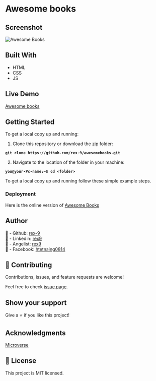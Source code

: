 # Awesome books

## Screenshot

![Awesome Books](./AwesomeBooks.png)

## Built With
- HTML
- CSS
- JS

## Live Demo

[Awesome books](https://rex-9.github.io/AwesomeBooks/)

## Getting Started

To get a local copy up and running:

1. Clone this repository or download the zip folder:

**``git clone https://github.com/rex-9/awesomebooks.git``**

2. Navigate to the location of the folder in your machine:

**``you@your-Pc-name:~$ cd <folder>``**

To get a local copy up and running follow these simple example steps.

### Deployment

Here is the online version of [Awesome Books](https://rex-9.github.io/AwesomeBooks/)

## Author
👤 - Github: [rex-9](https://github.com/rex-9)<br>
👤 - Linkedin: [rex9](https://linkedin.com/in/rex9)<br>
👤 - Angelist: [rex9](https://angel.co/u/rex9)<br>
👤 - Facebook: [htetnaing0814](https://facebook.com/htetnaing0814)

## 🤝 Contributing
Contributions, issues, and feature requests are welcome!

Feel free to check [issue page](https://github.com/rex-9/AwesomeBooks/issues).

## Show your support
Give a ⭐️ if you like this project!

## Acknowledgments
[Microverse](https://bit.ly/MicroverseTN)

## 📝 License
This project is MIT licensed.
